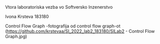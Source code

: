 Vtora laboratoriska vezba vo Softversko Inzenerstvo

Ivona Krsteva 183180

Control Flow Graph
 -fotografija od control flow graph-ot
 (https://github.com/krstevaa/SI_2022_lab2_183180/SlLab2 - Control Flow Graph.jpg)